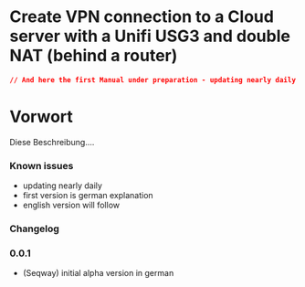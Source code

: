 
# **Create VPN connection to a Cloud server with a Unifi USG3 and double NAT (behind a router)**

```json
// And here the first Manual under preparation - updating nearly daily
```

# **Vorwort**
Diese Beschreibung....

### Known issues

- updating nearly daily
- first version is german explanation
- english version will follow

### Changelog

### 0.0.1
* (Seqway) initial alpha version in german
